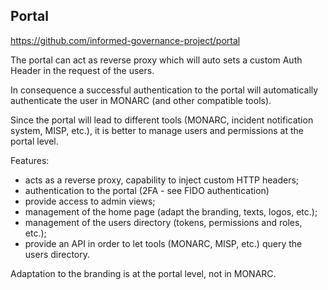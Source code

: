 ## Portal

https://github.com/informed-governance-project/portal

The portal can act as reverse proxy which will auto sets a custom Auth Header
in the request of the users.

In consequence a successful authentication to the portal will automatically
authenticate the user in MONARC (and other compatible tools).

Since the portal will lead to different tools (MONARC, incident notification
system, MISP, etc.), it is better to manage users and permissions at the portal
level.


Features:

- acts as a reverse proxy, capability to inject custom HTTP headers;
- authentication to the portal (2FA - see FIDO authentication)
- provide access to admin views;
- management of the home page (adapt the branding, texts, logos, etc.); 
- management of the users directory (tokens, permissions and roles, etc.);
- provide an API in order to let tools (MONARC, MISP, etc.) query the users
  directory.


Adaptation to the branding is at the portal level, not in MONARC.
